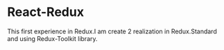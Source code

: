 # React-Redux
This first experience in Redux.I am create 2 realization in Redux.Standard and using Redux-Toolkit library.
